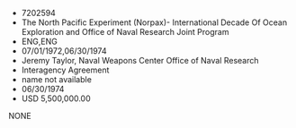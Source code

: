 * 7202594
* The North Pacific Experiment (Norpax)- International Decade Of Ocean Exploration and Office of Naval Research Joint     Program
* ENG,ENG
* 07/01/1972,06/30/1974
* Jeremy Taylor, Naval Weapons Center Office of Naval Research
* Interagency Agreement
*   name not available
* 06/30/1974
* USD 5,500,000.00

NONE